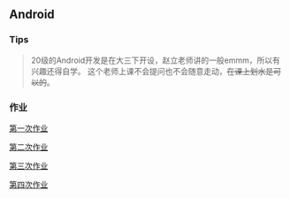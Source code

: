 ## Android

### Tips
> 20级的Android开发是在大三下开设，赵立老师讲的一般emmm，所以有兴趣还得自学。
> 这个老师上课不会提问也不会随意走动，~~在课上划水是可以的~~。

### 作业
[第一次作业](https://github.com/zmgcyu/NCNU_CS_Pioneer/blob/main/%E5%A4%A7%E4%B8%89%E4%B8%8B/Android/%E7%AC%AC%E4%B8%80%E6%AC%A1%E4%BD%9C%E4%B8%9A.md)

[第二次作业](https://github.com/zmgcyu/NCNU_CS_Pioneer/blob/main/%E5%A4%A7%E4%B8%89%E4%B8%8B/Android/%E7%AC%AC%E4%BA%8C%E6%AC%A1%E4%BD%9C%E4%B8%9A.md)

[第三次作业](https://github.com/zmgcyu/NCNU_CS_Pioneer/blob/main/%E5%A4%A7%E4%B8%89%E4%B8%8B/Android/#)

[第四次作业](https://github.com/zmgcyu/NCNU_CS_Pioneer/blob/main/%E5%A4%A7%E4%B8%89%E4%B8%8B/Android/#)

